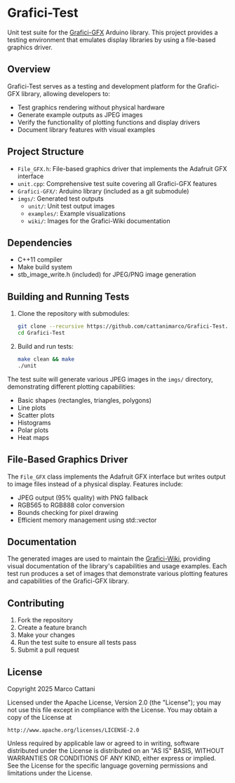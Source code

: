 # Grafici-Test

Unit test suite for the [Grafici-GFX](https://github.com/cattanimarco/Grafici-GFX) Arduino library. This project provides a testing environment that emulates display libraries by using a file-based graphics driver.

## Overview

Grafici-Test serves as a testing and development platform for the Grafici-GFX library, allowing developers to:
- Test graphics rendering without physical hardware
- Generate example outputs as JPEG images
- Verify the functionality of plotting functions and display drivers
- Document library features with visual examples

## Project Structure

- `File_GFX.h`: File-based graphics driver that implements the Adafruit GFX interface
- `unit.cpp`: Comprehensive test suite covering all Grafici-GFX features
- `Grafici-GFX/`: Arduino library (included as a git submodule)
- `imgs/`: Generated test outputs
  - `unit/`: Unit test output images
  - `examples/`: Example visualizations
  - `wiki/`: Images for the Grafici-Wiki documentation

## Dependencies

- C++11 compiler
- Make build system
- stb_image_write.h (included) for JPEG/PNG image generation

## Building and Running Tests

1. Clone the repository with submodules:
   ```bash
   git clone --recursive https://github.com/cattanimarco/Grafici-Test.git
   cd Grafici-Test
   ```

2. Build and run tests:
   ```bash
   make clean && make
   ./unit
   ```

The test suite will generate various JPEG images in the `imgs/` directory, demonstrating different plotting capabilities:
- Basic shapes (rectangles, triangles, polygons)
- Line plots
- Scatter plots
- Histograms
- Polar plots
- Heat maps

## File-Based Graphics Driver

The `File_GFX` class implements the Adafruit GFX interface but writes output to image files instead of a physical display. Features include:
- JPEG output (95% quality) with PNG fallback
- RGB565 to RGB888 color conversion
- Bounds checking for pixel drawing
- Efficient memory management using std::vector

## Documentation

The generated images are used to maintain the [Grafici-Wiki](https://github.com/cattanimarco/Grafici-Wiki), providing visual documentation of the library's capabilities and usage examples. Each test run produces a set of images that demonstrate various plotting features and capabilities of the Grafici-GFX library.

## Contributing

1. Fork the repository
2. Create a feature branch
3. Make your changes
4. Run the test suite to ensure all tests pass
5. Submit a pull request

## License

Copyright 2025 Marco Cattani

Licensed under the Apache License, Version 2.0 (the "License");
you may not use this file except in compliance with the License.
You may obtain a copy of the License at

    http://www.apache.org/licenses/LICENSE-2.0

Unless required by applicable law or agreed to in writing, software
distributed under the License is distributed on an "AS IS" BASIS,
WITHOUT WARRANTIES OR CONDITIONS OF ANY KIND, either express or implied.
See the License for the specific language governing permissions and
limitations under the License.
